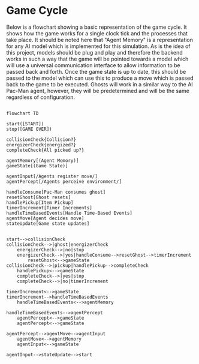 # Game Cycle

Below is a flowchart showing a basic representation of the game cycle. It shows how the game works for a single clock tick and the processes that take place. It should be noted here that "Agent Memory" is a representation for any AI model which is implemented for this simulation. As is the idea of this project, models should be plug and play and therefore the backend works in such a way that the game will be pointed towards a model which will use a universal communication interface to allow information to be passed back and forth. Once the game state is up to date, this should be passed to the model which can use this to produce a move which is passed back to the game to be executed. Ghosts will work in a similar way to the AI Pac-Man agent, however, they will be predetermined and will be the same regardless of configuration.

```mermaid

flowchart TD

start([START])
stop([GAME OVER])

collisionCheck{Collision?}
energizerCheck{energized?}
completeCheck{All picked up?}

agentMemory[(Agent Memory)]
gameState[(Game State)]

agentInput[/Agents register move/]
agentPercept[/Agents perceive environment/]

handleConsume[Pac-Man consumes ghost]
resetGhost[Ghost resets]
handlePickup[Item Pickup]
timerIncrement[Timer Increments]
handleTimeBasedEvents[Handle Time-Based Events]
agentMove[Agent decides move]
stateUpdate[Game state updates]


start-->collisionCheck
collisionCheck-->|ghost|energizerCheck
    energizerCheck-->|no|stop
    energizerCheck-->|yes|handleConsume-->resetGhost-->timerIncrement
        resetGhost<-->gameState
collisionCheck-->|pickup|handlePickup-->completeCheck
    handlePickup<-->gameState
    completeCheck-->|yes|stop
    completeCheck-->|no|timerIncrement

timerIncrement<-->gameState
timerIncrement-->handleTimeBasedEvents
    handleTimeBasedEvents<-->agentMemory

handleTimeBasedEvents-->agentPercept
    agentPercept<-->gameState
    agentPercept<-->gameState

agentPercept-->agentMove-->agentInput
    agentMove<-->agentMemory
    agentInput<-->gameState

agentInput-->stateUpdate-->start
```
